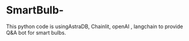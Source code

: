 # SmartBulb-
This python code is usingAstraDB, Chainlit, openAI , langchain to provide Q&amp;A bot for smart bulbs.
